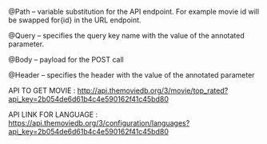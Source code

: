 
@Path – variable substitution for the API endpoint. For example movie id will be swapped for{id} in the URL endpoint.

@Query – specifies the query key name with the value of the annotated parameter.

@Body – payload for the POST call

@Header – specifies the header with the value of the annotated parameter


API TO GET MOVIE : http://api.themoviedb.org/3/movie/top_rated?api_key=2b054de6d61b4c4e590162f41c45bd80

API LINK FOR LANGUAGE : https://api.themoviedb.org/3/configuration/languages?api_key=2b054de6d61b4c4e590162f41c45bd80
